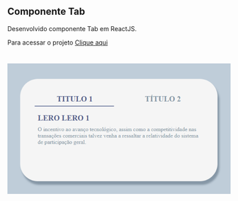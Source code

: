 ## Componente Tab
Desenvolvido componente Tab em ReactJS.

Para acessar o projeto [Clique aqui](https://tabcomponent.netlify.app/)

<h1 align="center">
    <a href="https://tabcomponent.netlify.app/" alt="Componente Tab">
        <img src="./.github/img/tabcomponent.PNG">
    </a>
</h1>
